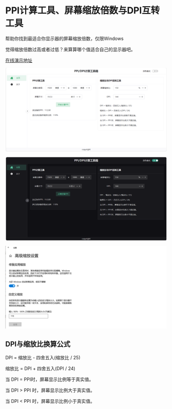 # PPI计算工具、屏幕缩放倍数与DPI互转工具

帮助你找到最适合你显示器的屏幕缩放倍数，仅限Windows

觉得缩放倍数过高或者过低？来算算哪个值适合自己的显示器吧。

[在线演示地址](https://guohaomeng.github.io/ppi_dpi_calculate/)

![1709720414766](image/README/1709720414766.png)

![1709720439217](image/README/1709720439217.png)

![1709720050677](image/README/1709720050677.png)

## DPI与缩放比换算公式

DPI = 缩放比 - 四舍五入(缩放比 / 25)

缩放比 = DPI + 四舍五入(DPI / 24)

当 DPI = PPI时，屏幕显示比例等于真实值。

当 DPI > PPI 时，屏幕显示比例大于真实值。

当 DPI < PPI 时，屏幕显示比例小于真实值。
